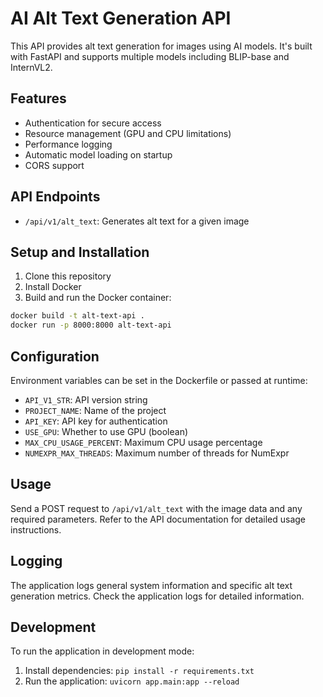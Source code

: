 # AI Alt Text Generation API

This API provides alt text generation for images using AI models. It's built with FastAPI and supports multiple models including BLIP-base and InternVL2.

## Features

- Authentication for secure access
- Resource management (GPU and CPU limitations)
- Performance logging
- Automatic model loading on startup
- CORS support

## API Endpoints

- `/api/v1/alt_text`: Generates alt text for a given image

## Setup and Installation

1. Clone this repository
2. Install Docker
3. Build and run the Docker container:

```bash
docker build -t alt-text-api .
docker run -p 8000:8000 alt-text-api
```

## Configuration

Environment variables can be set in the Dockerfile or passed at runtime:

- `API_V1_STR`: API version string
- `PROJECT_NAME`: Name of the project
- `API_KEY`: API key for authentication
- `USE_GPU`: Whether to use GPU (boolean)
- `MAX_CPU_USAGE_PERCENT`: Maximum CPU usage percentage
- `NUMEXPR_MAX_THREADS`: Maximum number of threads for NumExpr

## Usage

Send a POST request to `/api/v1/alt_text` with the image data and any required parameters. Refer to the API documentation for detailed usage instructions.

## Logging

The application logs general system information and specific alt text generation metrics. Check the application logs for detailed information.

## Development

To run the application in development mode:

1. Install dependencies: `pip install -r requirements.txt`
2. Run the application: `uvicorn app.main:app --reload`
